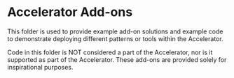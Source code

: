 # Accelerator Add-ons

This folder is used to provide example add-on solutions and example code to demonstrate deploying different patterns or tools within the Accelerator.

Code in this folder is NOT considered a part of the Accelerator, nor is it supported as part of the Accelerator. These add-ons are provided solely for inspirational purposes. 

